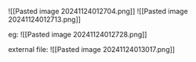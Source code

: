 ![[Pasted image 20241124012704.png]]
![[Pasted image 20241124012713.png]]

eg:
![[Pasted image 20241124012728.png]]

external file:
![[Pasted image 20241124013017.png]]